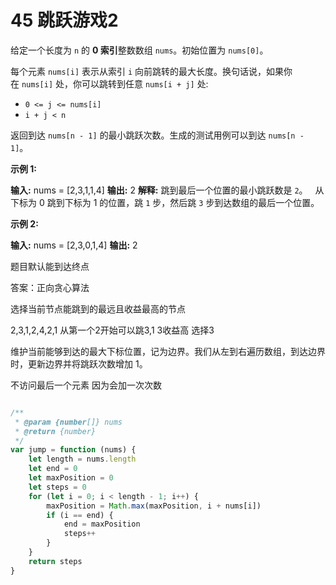 # 45 跳跃游戏2

给定一个长度为 `n` 的 **0 索引**整数数组 `nums`。初始位置为 `nums[0]`。

每个元素 `nums[i]` 表示从索引 `i` 向前跳转的最大长度。换句话说，如果你在 `nums[i]` 处，你可以跳转到任意 `nums[i + j]` 处:

- `0 <= j <= nums[i]` 
- `i + j < n`

返回到达 `nums[n - 1]` 的最小跳跃次数。生成的测试用例可以到达 `nums[n - 1]`。

**示例 1:**

**输入:** nums = [2,3,1,1,4]
**输出:** 2
**解释:** 跳到最后一个位置的最小跳跃数是 `2`。
     从下标为 0 跳到下标为 1 的位置，跳 `1` 步，然后跳 `3` 步到达数组的最后一个位置。

**示例 2:**

**输入:** nums = [2,3,0,1,4]
**输出:** 2

题目默认能到达终点

答案：正向贪心算法

选择当前节点能跳到的最远且收益最高的节点

2,3,1,2,4,2,1  从第一个2开始可以跳3,1 3收益高 选择3

维护当前能够到达的最大下标位置，记为边界。我们从左到右遍历数组，到达边界时，更新边界并将跳跃次数增加 1。

不访问最后一个元素 因为会加一次次数

```js

/**
 * @param {number[]} nums
 * @return {number}
 */
var jump = function (nums) {
    let length = nums.length
    let end = 0
    let maxPosition = 0
    let steps = 0
    for (let i = 0; i < length - 1; i++) {
        maxPosition = Math.max(maxPosition, i + nums[i])
        if (i == end) {
            end = maxPosition
            steps++
        }
    }
    return steps
}

```